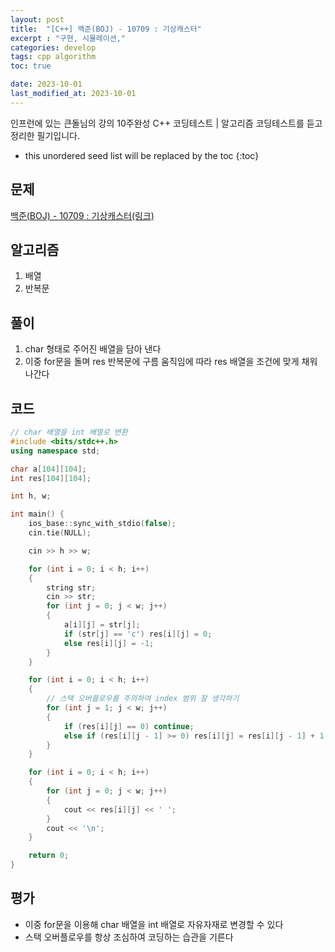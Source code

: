 ```yaml
---
layout: post
title:  "[C++] 백준(BOJ) - 10709 : 기상캐스터"
excerpt : "구현, 시뮬레이션,"
categories: develop
tags: cpp algorithm
toc: true

date: 2023-10-01
last_modified_at: 2023-10-01
---
```

> <span style="font-size: 80%">
인프런에 있는 큰돌님의 강의 10주완성 C++ 코딩테스트 | 알고리즘 코딩테스트를 듣고 정리한 필기입니다.</span>

<!--more-->

* this unordered seed list will be replaced by the toc
{:toc}

## 문제 

[백준(BOJ) - 10709 : 기상캐스터(링크)](https://www.acmicpc.net/problem/10709)

## 알고리즘

  1. 배열
  2. 반복문

## 풀이

  1. char 형태로 주어진 배열을 담아 낸다
  2. 이중 for문을 돌며 res 반복문에 구름 움직임에 따라 res 배열을 조건에 맞게 채워나간다

## 코드  

```cpp
// char 배열을 int 배열로 변환
#include <bits/stdc++.h>
using namespace std;

char a[104][104];
int res[104][104];

int h, w;

int main() {
    ios_base::sync_with_stdio(false);
    cin.tie(NULL);

    cin >> h >> w;

    for (int i = 0; i < h; i++)
    {
        string str;
        cin >> str;
        for (int j = 0; j < w; j++)
        {
            a[i][j] = str[j];
            if (str[j] == 'c') res[i][j] = 0;
            else res[i][j] = -1;
        }
    }

    for (int i = 0; i < h; i++)
    {
        // 스택 오버플로우를 주의하여 index 범위 잘 생각하기
        for (int j = 1; j < w; j++)
        {
            if (res[i][j] == 0) continue;
            else if (res[i][j - 1] >= 0) res[i][j] = res[i][j - 1] + 1;
        }
    }

    for (int i = 0; i < h; i++)
    {
        for (int j = 0; j < w; j++)
        {
            cout << res[i][j] << ' ';
        }
        cout << '\n';
    }

    return 0;
}
```

## 평가  
* 이중 for문을 이용해 char 배열을 int 배열로 자유자재로 변경할 수 있다
* 스택 오버플로우를 항상 조심하여 코딩하는 습관을 기른다